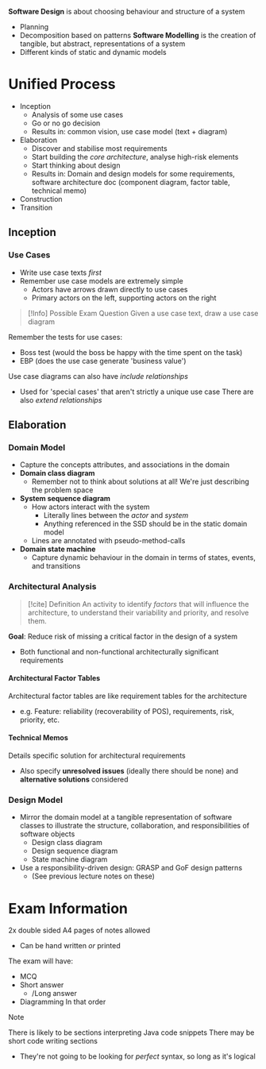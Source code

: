 
**Software Design** is about choosing behaviour and structure of a system
- Planning
- Decomposition based on patterns
**Software Modelling** is the creation of tangible, but abstract, representations of a system
- Different kinds of static and dynamic models


# Unified Process
- Inception
	- Analysis of some use cases
	- Go or no go decision
	- Results in: common vision, use case model (text + diagram)
- Elaboration
	- Discover and stabilise most requirements
	- Start building the *core architecture*, analyse high-risk elements
	- Start thinking about design
	- Results in: Domain and design models for some requirements, software architecture doc (component diagram, factor table, technical memo)
- Construction
- Transition

## Inception
### Use Cases
- Write use case texts *first*
- Remember use case models are extremely simple
	- Actors have arrows drawn directly to use cases
	- Primary actors on the left, supporting actors on the right

>[!Info] Possible Exam Question
>Given a use case text, draw a use case diagram

Remember the tests for use cases:
- Boss test (would the boss be happy with the time spent on the task)
- EBP (does the use case generate 'business value')

Use case diagrams can also have *include relationships*
- Used for 'special cases' that aren't strictly a unique use case
There are also *extend relationships*


## Elaboration
### Domain Model
- Capture the concepts attributes, and associations in the domain
- **Domain class diagram**
	- Remember not to think about solutions at all! We're just describing the problem space
- **System sequence diagram**
	- How actors interact with the system
		- Literally lines between the *actor* and *system*
		- Anything referenced in the SSD should be in the static domain model
	- Lines are annotated with pseudo-method-calls
- **Domain state machine**
	- Capture dynamic behaviour in the domain in terms of states, events, and transitions

### Architectural Analysis
>[!cite] Definition
>An activity to identify *factors* that will influence the architecture, to understand their variability and priority, and resolve them.

**Goal**: Reduce risk of missing a critical factor in the design of a system
- Both functional and non-functional architecturally significant requirements

#### Architectural Factor Tables
Architectural factor tables are like requirement tables for the architecture
- e.g. Feature: reliability (recoverability of POS), requirements, risk, priority, etc.
#### Technical Memos
Details specific solution for architectural requirements
- Also specify **unresolved issues** (ideally there should be none) and **alternative solutions** considered

### Design Model
- Mirror the domain model at a tangible representation of software classes to illustrate the structure, collaboration, and responsibilities of software objects
	- Design class diagram
	- Design sequence diagram
	- State machine diagram
- Use a responsibility-driven design: GRASP and GoF design patterns
	- (See previous lecture notes on these)



# Exam Information
2x double sided A4 pages of notes allowed
- Can be hand written *or* printed

The exam will have:
- MCQ
- Short answer
	- /Long answer
- Diagramming
In that order

>[!Note]
>There is likely to be sections interpreting Java code snippets
>There may be short code writing sections
>- They're not going to be looking for *perfect* syntax, so long as it's logical




